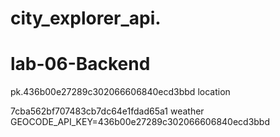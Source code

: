 # city_explorer_api.
# lab-06-Backend


pk.436b00e27289c302066606840ecd3bbd     location

7cba562bf707483cb7dc64e1fdad65a1    weather
GEOCODE_API_KEY=436b00e27289c302066606840ecd3bbd 